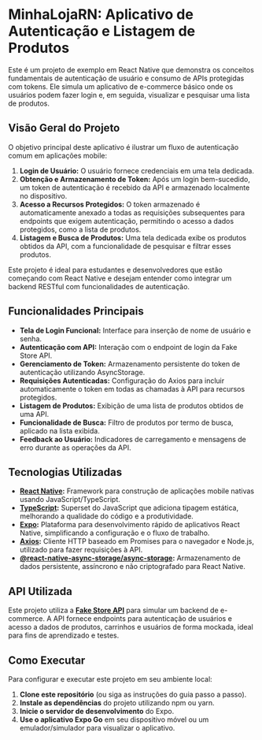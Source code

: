 # MinhaLojaRN: Aplicativo de Autenticação e Listagem de Produtos

Este é um projeto de exemplo em React Native que demonstra os conceitos fundamentais de autenticação de usuário e consumo de APIs protegidas com tokens. Ele simula um aplicativo de e-commerce básico onde os usuários podem fazer login e, em seguida, visualizar e pesquisar uma lista de produtos.

## Visão Geral do Projeto

O objetivo principal deste aplicativo é ilustrar um fluxo de autenticação comum em aplicações mobile:

1.  **Login de Usuário:** O usuário fornece credenciais em uma tela dedicada.
2.  **Obtenção e Armazenamento de Token:** Após um login bem-sucedido, um token de autenticação é recebido da API e armazenado localmente no dispositivo.
3.  **Acesso a Recursos Protegidos:** O token armazenado é automaticamente anexado a todas as requisições subsequentes para endpoints que exigem autenticação, permitindo o acesso a dados protegidos, como a lista de produtos.
4.  **Listagem e Busca de Produtos:** Uma tela dedicada exibe os produtos obtidos da API, com a funcionalidade de pesquisar e filtrar esses produtos.

Este projeto é ideal para estudantes e desenvolvedores que estão começando com React Native e desejam entender como integrar um backend RESTful com funcionalidades de autenticação.

## Funcionalidades Principais

  * **Tela de Login Funcional:** Interface para inserção de nome de usuário e senha.
  * **Autenticação com API:** Interação com o endpoint de login da Fake Store API.
  * **Gerenciamento de Token:** Armazenamento persistente do token de autenticação utilizando AsyncStorage.
  * **Requisições Autenticadas:** Configuração do Axios para incluir automaticamente o token em todas as chamadas à API para recursos protegidos.
  * **Listagem de Produtos:** Exibição de uma lista de produtos obtidos de uma API.
  * **Funcionalidade de Busca:** Filtro de produtos por termo de busca, aplicado na lista exibida.
  * **Feedback ao Usuário:** Indicadores de carregamento e mensagens de erro durante as operações da API.

## Tecnologias Utilizadas

  * **[React Native](https://reactnative.dev/):** Framework para construção de aplicações mobile nativas usando JavaScript/TypeScript.
  * **[TypeScript](https://www.typescriptlang.org/):** Superset do JavaScript que adiciona tipagem estática, melhorando a qualidade do código e a produtividade.
  * **[Expo](https://expo.dev/):** Plataforma para desenvolvimento rápido de aplicativos React Native, simplificando a configuração e o fluxo de trabalho.
  * **[Axios](https://www.google.com/search?q=https://axios-http.com/docs/):** Cliente HTTP baseado em Promises para o navegador e Node.js, utilizado para fazer requisições à API.
  * **[@react-native-async-storage/async-storage](https://react-native-async-storage.github.io/async-storage/):** Armazenamento de dados persistente, assíncrono e não criptografado para React Native.

## API Utilizada

Este projeto utiliza a **[Fake Store API](https://fakestoreapi.com/)** para simular um backend de e-commerce. A API fornece endpoints para autenticação de usuários e acesso a dados de produtos, carrinhos e usuários de forma mockada, ideal para fins de aprendizado e testes.

## Como Executar

Para configurar e executar este projeto em seu ambiente local:

1.  **Clone este repositório** (ou siga as instruções do guia passo a passo).
2.  **Instale as dependências** do projeto utilizando npm ou yarn.
3.  **Inicie o servidor de desenvolvimento** do Expo.
4.  **Use o aplicativo Expo Go** em seu dispositivo móvel ou um emulador/simulador para visualizar o aplicativo.
